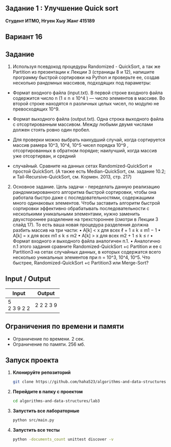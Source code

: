 ##  Задание 1 : Улучшение Quick sort 


**Студент ИТМО,  Нгуен Хыу Жанг  415189**  

## Вариант 16

## Задание

1. Используя псевдокод процедуры Randomized - QuickSort, а так же Partition
из презентации к Лекции 3 (страницы 8 и 12), напишите программу быстрой
сортировки на Python и проверьте ее, создав несколько рандомных массивов,
подходящих под параметры:

- Формат входного файла (input.txt). В первой строке входного файла
содержится число n (1 ≤ n ≤ 10^4
) — число элементов в массиве.
Во второй строке находятся n различных целых чисел, по модулю не
превосходящих 10^9.

- Формат выходного файла (output.txt). Одна строка выходного файла
с отсортированным массивом. Между любыми двумя числами должен
стоять ровно один пробел.

- Для проверки можно выбрать наихудший случай, когда сортируется
массив рамера 10^3, 10^4, 10^5 чисел порядка 10^9
, отсортированных в обратном порядке; наилучший, когда массив уже отсортирван, и средний
- случайный. Сравните на данных сетах Randomized-QuickSort и простой QuickSort. (А также есть Median-QuickSort, см. задание 10.2;
и Tail-Recursive-QuickSort, см. Кормен. 2013, стр. 217)

2. Основное задание. Цель задачи - переделать данную реализацию рандомизированного алгоритма быстрой сортировки, чтобы она работала быстро
даже с последовательностями, содержащими много одинаковых элементов.
Чтобы заставить алгоритм быстрой сортировки эффективно обрабатывать
последовательности с несколькими уникальными элементами, нужно заменить двухстороннее разделение на трехстороннее (смотри в Лекции 3 слайд
17). То есть ваша новая процедура разделения должна разбить массив на три
части:
• A[k] < x для всех ℓ + 1 ≤ k ≤ m1 − 1
• A[k] = x для всех m1 ≤ k ≤ m2
• A[k] > x для всех m2 + 1 ≤ k ≤ r
• Формат входного и выходного файла аналогичен п.1.
• Аналогично п.1 этого задания сравните Randomized-QuickSort +c
Partition и ее с Partition3 на сетах случайных данных, в которых
содержатся всего несколько уникальных элементов при n = 10^3, 10^4, 10^5.
Что быстрее, Randomized-QuickSort +c Partition3 или Merge-Sort?
  
## Input / Output 

| Input                             | Output              |   
|-----------------------------------|---------------------|
| 5<br/>2 3 9 2 2                   | 2 2 2 3 9           |




## Ограничения по времени и памяти

- Ограничение по времени. 2 сек.
- Ограничение по памяти. 256 мб.


## Запуск проекта
1. **Клонируйте репозиторий**
   ```bash
   git clone https://github.com/haha523/algorithms-and-data-structures.git
   ```
2. **Перейдите в папку с проектом**
   ```bash
   cd algorithms-and-data-structures/lab3
   ```
3. **Запустить все лабораторные**
    ```bash
   python src/main.py
   ```
4. **Запустить все тесты**
    ```bash
   python -documents_count unittest discover -v
   ```
